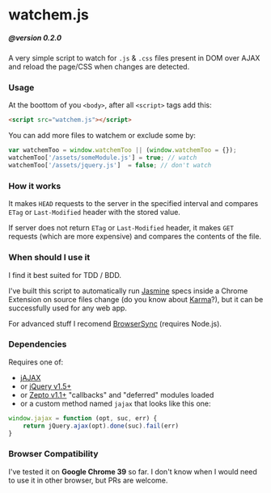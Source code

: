 watchem.js
==========

##### @version 0.2.0

A very simple script to watch for `.js` & `.css` files present in DOM
over AJAX and reload the page/CSS when changes are detected.

### Usage

At the boottom of you `<body>`, after all `<script>` tags add this:

```html
<script src="watchem.js"></script>
```

You can add more files to watchem or exclude some by:

```javascript
var watchemToo = window.watchemToo || (window.watchemToo = {});
watchemToo['/assets/someModule.js'] = true; // watch
watchemToo['/assets/jquery.js']  = false; // don't watch
```

### How it works

It makes `HEAD` requests to the server in the specified interval and compares
`ETag` or `Last-Modified` header with the stored value.

If server does not return `ETag` or `Last-Modified` header, it makes
`GET` requests (which are more expensive) and compares the contents of the file.

### When should I use it

I find it best suited for TDD / BDD.

I've built this script to automatically run [Jasmine](http://jasmine.github.io/) 
specs inside a Chrome Extension on source files change 
(do you know about [Karma](http://karma-runner.github.io/)?), 
but it can be successfully used for any web app.

For advanced stuff I recomend [BrowserSync](http://www.browsersync.io/) (requires Node.js).

### Dependencies

Requires one of:

- [jAJAX](https://github.com/duzun/jAJAX)
- or [jQuery v1.5+](http://api.jquery.com/jquery.ajax/)
- or [Zepto v1.1+](http://zeptojs.com/#$.ajax) "callbacks" and "deferred" modules loaded
- or a custom method named `jajax` that looks like this one:
```javascript
window.jajax = function (opt, suc, err) {
    return jQuery.ajax(opt).done(suc).fail(err)
}
```

### Browser Compatibility

I've tested it on **Google Chrome 39** so far. 
I don't know when I would need to use it in other browser, but PRs are welcome.

